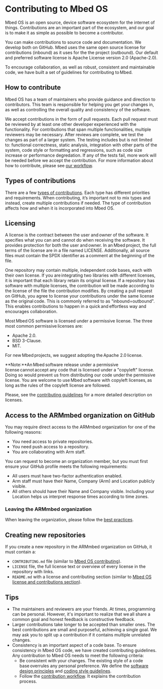 # Contributing to Mbed OS

Mbed OS is an open source, device software ecosystem for the internet of things. Contributions are an important part of the ecosystem, and our goal is to make it as simple as possible to become a contributor.

You can make contributions to source code and documentation. We develop both on GitHub. Mbed uses the same open source license for contributions (inbound) as it uses for the the project (outbound). Our default and preferred software license is Apache License version 2.0 (Apache-2.0).

To encourage collaboration, as well as robust, consistent and maintainable code, we have built a set of guidelines for contributing to Mbed.

## How to contribute  

Mbed OS has a team of maintainers who provide guidance and direction to contributors. This team is responsible for helping you get your changes in, as well as controlling the overall quality and consistency of the software. 
<!-- I left out the first link, as we have the same link in the next paragraph -->

We accept contributions in the form of pull requests. Each pull request must be reviewed by at least one other developer experienced with the functionality. For contributions that span multiple functionalities, multiple reviewers may be necessary. After reviews are complete, we test the changes as part of a larger system. The testing includes but is not limited to: functional correctness, static analysis, integration with other parts of the system, code style or formatting and regressions, such as code size increase or performance degredation. If any of the tests fail, more work will be needed before we accept the contribution. For more information about how to contribute, please see [our workflow](../contributing/workflow.html#mbed-os-maintainers).

## Types of contributions  
 
There are a few [types of contributions](../contributing/workflow.html#pull-request-types). Each type has different priorities and requirements. When contributing, it’s important not to mix types and instead, create multiple contributions if needed. The type of contribution affects how and when it is incorporated into Mbed OS.

## Licensing  

A license is the contract between the user and owner of the software. It specifies what you can and cannot do when receiving the software. It provides protection for both the user and owner. In an Mbed project, the full terms of the license are in a file named LICENSE. Additionally, all source files must contain the SPDX identifier as a comment at the beginning of the file.

One repository may contain multiple, independent code bases, each with their own license. If you are integrating two libraries with different licenses, it is important that each library retain its original license. If a repository has software with multiple licenses, the contribution will be made according to the license of the file the contribution modifies. By creating a pull request on GitHub, you  agree to license your contributions under the same license as the original code. This is commonly referred to as "inbound=outbound". This enables contributions to happen in a quick and effortless way and encourages collaboration.  

Most Mbed OS software is licensed under a permissive license. The three most common permissive licenses are:

- Apache 2.0.
- BSD 3-Clause.
- MIT.

For new Mbed projects, we suggest adopting the Apache 2.0 license.

<span class="notes">**Note:**An Mbed software release under a permissive license cannot accept any code that is licensed under a "copyleft" license. Doing so would prevent us from distributing our code under the permissive license. You are welcome to use Mbed software with copyleft licenses, as long as the rules of the copyleft license are followed.</span>

Please, see the [contributing guidelines](../contributing/license.html) for a more detailed description on licenses.

## Access to the ARMmbed organization on GitHub

You may require direct access to the ARMmbed organization for one of the following reasons:

- You need access to private repositories.
- You need push access to a repository.
- You are collaborating with Arm staff.

You can request to become an organization member, but you must first ensure your GitHub profile meets the following requirements:

- All users must have two-factor authentication enabled.
- Arm staff must have their Name, Company (Arm) and Location publicly visible.
- All others should have their Name and Company visible. Including your Location helps us interpret response times according to time zones.

### Leaving the ARMmbed organization

When leaving the organization, please follow the [best practices](https://help.github.com/en/articles/best-practices-for-leaving-your-company).

## Creating new repositories

If you create a new repository in the ARMmbed organization on GitHub, it must contain a:

- `CONTRIBUTING.md` file (similar to [Mbed OS contributing](https://github.com/ARMmbed/mbed-os/blob/master/CONTRIBUTING.md)).
- `LICENSE` file, the full license text or overview of every license in the repository with links.
- `README.md` with a license and contributing section (similar to [Mbed OS license and contributions section](https://github.com/ARMmbed/mbed-os/blob/master/README.md#license-and-contributions)).

## Tips  

- The maintainers and reviewers are your friends. At times, programming can be personal. However, it's important to realize that we all share a common goal and honest feedback is constructive feedback.
- Larger contributions take longer to be accepted than smaller ones. The best contributions are small and purposeful, achieving a single goal. We may ask you to split up a contribution if it contains multiple unrelated changes.
- Consistency is an important aspect of a code base. To ensure consistency in Mbed OS code, we have created contributing guidelines. Any contribution to Mbed OS needs to meet the following criteria:
    - Be consistent with your changes. The existing style of a code base overrules any personal preference. We define the [software design principles](../contributing/software-design.html) and [coding style guidelines](../contributing/style.html).
    - Follow the [contribution workflow](../contributing/workflow.html). It explains the contribution process.

